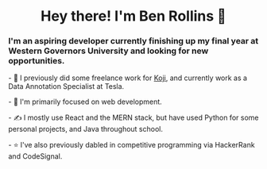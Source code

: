 <h1 align="center">Hey there! I'm Ben Rollins 👋</h1>
<h3>I'm an aspiring developer currently finishing up my final year at Western Governors University and looking for new opportunities.</h3>
<p> - 💼 I previously did some freelance work for <a href="https://withkoji.com/">Koji</a>, and currently work as a Data Annotation Specialist at Tesla.</p>
<p> - 🌱 I'm primarily focused on web development.</p>
<p> - ✍️ I mostly use React and the MERN stack, but have used Python for some personal projects, and Java throughout school.</p>
<p> - ⭐️ I've also previously dabled in competitive programming via HackerRank and CodeSignal.</p>
